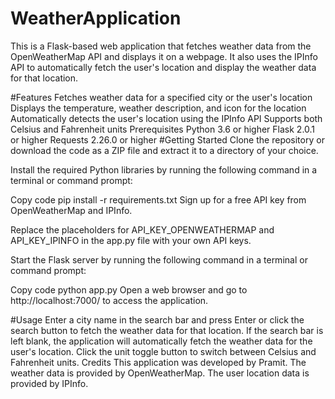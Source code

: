 # WeatherApplication

This is a Flask-based web application that fetches weather data from the OpenWeatherMap API and displays it on a webpage. It also uses the IPInfo API to automatically fetch the user's location and display the weather data for that location.

#Features
Fetches weather data for a specified city or the user's location
Displays the temperature, weather description, and icon for the location
Automatically detects the user's location using the IPInfo API
Supports both Celsius and Fahrenheit units
Prerequisites
Python 3.6 or higher
Flask 2.0.1 or higher
Requests 2.26.0 or higher
#Getting Started
Clone the repository or download the code as a ZIP file and extract it to a directory of your choice.

Install the required Python libraries by running the following command in a terminal or command prompt:

Copy code
pip install -r requirements.txt
Sign up for a free API key from OpenWeatherMap and IPInfo.

Replace the placeholders for API_KEY_OPENWEATHERMAP and API_KEY_IPINFO in the app.py file with your own API keys.

Start the Flask server by running the following command in a terminal or command prompt:

Copy code
python app.py
Open a web browser and go to http://localhost:7000/ to access the application.

#Usage
Enter a city name in the search bar and press Enter or click the search button to fetch the weather data for that location.
If the search bar is left blank, the application will automatically fetch the weather data for the user's location.
Click the unit toggle button to switch between Celsius and Fahrenheit units.
Credits
This application was developed by Pramit.
The weather data is provided by OpenWeatherMap.
The user location data is provided by IPInfo.
